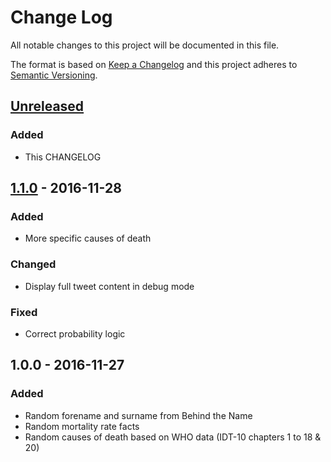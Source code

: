 # Change Log
All notable changes to this project will be documented in this file.

The format is based on [Keep a Changelog](http://keepachangelog.com/)
and this project adheres to [Semantic Versioning](http://semver.org/).

## [Unreleased]
### Added
+ This CHANGELOG

## [1.1.0] - 2016-11-28
### Added
+ More specific causes of death

### Changed
+ Display full tweet content in debug mode

### Fixed
+ Correct probability logic

## 1.0.0 - 2016-11-27
### Added
+ Random forename and surname from Behind the Name
+ Random mortality rate facts
+ Random causes of death based on WHO data (IDT-10 chapters 1 to 18 & 20)

[Unreleased]: https://github.com/codemacabre/obitbot/compare/v1.1.0...HEAD
[1.1.0]: https://github.com/codemacabre/obitbot/compare/v1.0.0...v1.1.0
